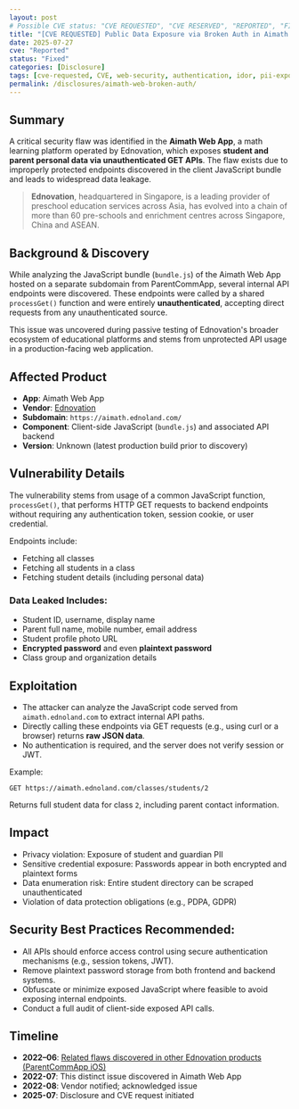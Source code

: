 ```yaml
---
layout: post
# Possible CVE status: "CVE REQUESTED", "CVE RESERVED", "REPORTED", "FIXED", "FIXED – NO CVE", "NO RESPONSE", "UNPATCHED", "CVE-YYYY-NNNNN"
title: "[CVE REQUESTED] Public Data Exposure via Broken Auth in Aimath Web App"
date: 2025-07-27
cve: "Reported"
status: "Fixed"
categories: [Disclosure]
tags: [cve-requested, CVE, web-security, authentication, idor, pii-exposure, ednovation, vulnerability, ios, aimath, api]
permalink: /disclosures/aimath-web-broken-auth/
---
```


## Summary

A critical security flaw was identified in the **Aimath Web App**, a math learning platform operated by Ednovation, which exposes **student and parent personal data via unauthenticated GET APIs**. The flaw exists due to improperly protected endpoints discovered in the client JavaScript bundle and leads to widespread data leakage.

> **Ednovation**, headquartered in Singapore, is a leading provider of preschool education services across Asia, has evolved into a chain of more than 60 pre-schools and enrichment centres across Singapore, China and ASEAN.

## Background & Discovery

While analyzing the JavaScript bundle (`bundle.js`) of the Aimath Web App hosted on a separate subdomain from ParentCommApp, several internal API endpoints were discovered. These endpoints were called by a shared `processGet()` function and were entirely **unauthenticated**, accepting direct requests from any unauthenticated source.

This issue was uncovered during passive testing of Ednovation's broader ecosystem of educational platforms and stems from unprotected API usage in a production-facing web application.

## Affected Product

- **App**: Aimath Web App
- **Vendor**:  [Ednovation](https://ednovation.com)
- **Subdomain**: `https://aimath.ednoland.com/`
- **Component**: Client-side JavaScript (`bundle.js`) and associated API backend
- **Version**: Unknown (latest production build prior to discovery)

## Vulnerability Details

The vulnerability stems from usage of a common JavaScript function, `processGet()`, that performs HTTP GET requests to backend endpoints without requiring any authentication token, session cookie, or user credential.

Endpoints include:

- Fetching all classes
- Fetching all students in a class
- Fetching student details (including personal data)

### Data Leaked Includes:

- Student ID, username, display name
- Parent full name, mobile number, email address
- Student profile photo URL
- **Encrypted password** and even **plaintext password**
- Class group and organization details

## Exploitation

- The attacker can analyze the JavaScript code served from `aimath.ednoland.com` to extract internal API paths.
- Directly calling these endpoints via GET requests (e.g., using curl or a browser) returns **raw JSON data**.
- No authentication is required, and the server does not verify session or JWT.

Example:

```http
GET https://aimath.ednoland.com/classes/students/2
```

Returns full student data for class `2`, including parent contact information.

## Impact

- Privacy violation: Exposure of student and guardian PII
- Sensitive credential exposure: Passwords appear in both encrypted and plaintext forms
- Data enumeration risk: Entire student directory can be scraped unauthenticated
- Violation of data protection obligations (e.g., PDPA, GDPR)

## **Security Best Practices Recommended**:

- All APIs should enforce access control using secure authentication mechanisms (e.g., session tokens, JWT).
- Remove plaintext password storage from both frontend and backend systems.
- Obfuscate or minimize exposed JavaScript where feasible to avoid exposing internal endpoints.
- Conduct a full audit of client-side exposed API calls.

## Timeline

- **2022–06**: [Related flaws discovered in other Ednovation products (ParentCommApp iOS)](/disclosures/parentcommapp-api-auth-bypass/)
- **2022-07**: This distinct issue discovered in Aimath Web App
- **2022-08**: Vendor notified; acknowledged issue
- **2025-07**: Disclosure and CVE request initiated  